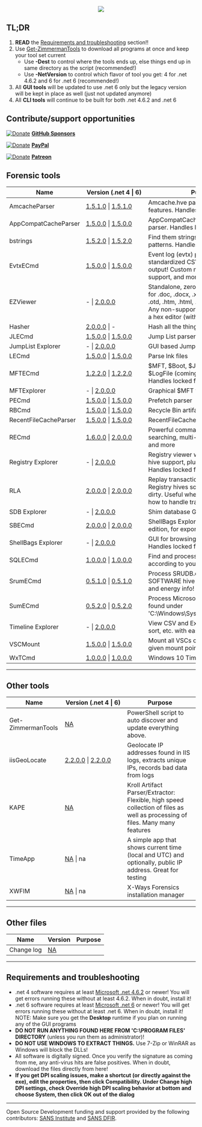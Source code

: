 <p align="center">
  <img src="https://ericzimmerman.github.io/logoSmall.jpg">
</p>

## TL;DR

1. **READ** the [Requirements and troubleshooting](https://ericzimmerman.github.io/#!index.md#requirements-and-troubleshooting) section!!
2. Use [Get-ZimmermanTools](https://download.mikestammer.com/Get-ZimmermanTools.zip) to download all programs at once and keep your tool set current
    - Use **-Dest** to control where the tools ends up, else things end up in same directory as the script (recommended!)
    - Use **-NetVersion** to control which flavor of tool you get: 4 for .net 4.6.2 and 6 for .net 6 (recommended!)
3. All **GUI tools** will be updated to use .net 6 only but the legacy version will be kept in place as well (just not updated anymore)
4. All **CLI tools** will continue to be built for both .net 4.6.2 and .net 6

## Contribute/support opportunities

[![Donate](https://ericzimmerman.github.io/Quarter16.png)](https://github.com/sponsors/EricZimmerman) **[GitHub Sponsors](https://github.com/sponsors/EricZimmerman)**

[![Donate](https://ericzimmerman.github.io/Quarter16.png)](https://paypal.me/ericrzimmerman) **[PayPal](https://paypal.me/ericrzimmerman)**

[![Donate](https://ericzimmerman.github.io/Quarter16.png)](https://www.patreon.com/ericzimmerman) **[Patreon](https://www.patreon.com/ericzimmerman)**

## Forensic tools

|Name | <span style="display: inline-block; width:150px">Version (.net 4 &vert; 6)</span> | Purpose | 
|--|--|--
| AmcacheParser | [1.5.1.0](https://download.mikestammer.com/AmcacheParser.zip) &vert; [1.5.1.0](https://download.mikestammer.com/net6/AmcacheParser.zip) | Amcache.hve parser with lots of extra features. Handles locked files
| AppCompatCacheParser | [1.5.0.0](https://download.mikestammer.com/AppCompatCacheParser.zip) &vert; [1.5.0.0](https://download.mikestammer.com/net6/AppCompatCacheParser.zip) | AppCompatCache aka ShimCache parser. Handles locked files
| bstrings | [1.5.2.0](https://download.mikestammer.com/bstrings.zip) &vert; [1.5.2.0](https://download.mikestammer.com/net6/bstrings.zip) | Find them strings yo. Built in regex patterns. Handles locked files
| EvtxECmd | [1.5.0.0](https://download.mikestammer.com/EvtxECmd.zip) &vert; [1.5.0.0](https://download.mikestammer.com/net6/EvtxECmd.zip) | Event log (evtx) parser with standardized CSV, XML, and json output! Custom maps, locked file support, and more!
| EZViewer | - &vert; [2.0.0.0](https://download.mikestammer.com/net6/EZViewer.zip) | Standalone, zero dependency viewer for .doc, .docx, .xls, .xlsx, .txt, .log, .rtf, .otd, .htm, .html, .mht, .csv, and .pdf. Any non-supported files are shown in a hex editor (with data interpreter!)
| Hasher | [2.0.0.0](https://download.mikestammer.com/hasher.zip) &vert; - | Hash all the things
| JLECmd | [1.5.0.0](https://download.mikestammer.com/JLECmd.zip) &vert; [1.5.0.0](https://download.mikestammer.com/net6/JLECmd.zip) | Jump List parser
| JumpList Explorer | - &vert; [2.0.0.0](https://download.mikestammer.com/net6/JumpListExplorer.zip) | GUI based Jump List viewer 
| LECmd  | [1.5.0.0](https://download.mikestammer.com/LECmd.zip) &vert; [1.5.0.0](https://download.mikestammer.com/net6/LECmd.zip) | Parse lnk files
| MFTECmd |[1.2.2.0](https://download.mikestammer.com/MFTECmd.zip) &vert; [1.2.2.0](https://download.mikestammer.com/net6/MFTECmd.zip) | $MFT, $Boot, $J, $SDS, $I30, and $LogFile (coming soon) parser. Handles locked files
| MFTExplorer | - &vert; [2.0.0.0](https://download.mikestammer.com/net6/MFTExplorer.zip) | Graphical $MFT viewer
| PECmd  | [1.5.0.0](https://download.mikestammer.com/PECmd.zip) &vert; [1.5.0.0](https://download.mikestammer.com/net6/PECmd.zip) | Prefetch parser
| RBCmd  | [1.5.0.0](https://download.mikestammer.com/RBCmd.zip) &vert; [1.5.0.0](https://download.mikestammer.com/net6/RBCmd.zip) | Recycle Bin artifact (INFO2/$I) parser
| RecentFileCacheParser | [1.5.0.0](https://download.mikestammer.com/RecentFileCacheParser.zip) &vert; [1.5.0.0](https://download.mikestammer.com/net6/RecentFileCacheParser.zip) | RecentFileCache parser
| RECmd | [1.6.0.0](https://download.mikestammer.com/RECmd.zip) &vert; [2.0.0.0](https://download.mikestammer.com/net6/RECmd.zip) | Powerful command line Registry tool searching, multi-hive support, plugins, and more
| Registry Explorer | - &vert; [2.0.0.0](https://download.mikestammer.com/net6/RegistryExplorer.zip) | Registry viewer with searching, multi-hive support, plugins, and more. Handles locked files
| RLA | [2.0.0.0](https://download.mikestammer.com/rla.zip) &vert; [2.0.0.0](https://download.mikestammer.com/net6/rla.zip) | Replay transaction logs and update Registry hives so they are no longer dirty. Useful when tools do not know how to handle transaction logs
| SDB Explorer |  - &vert; [2.0.0.0](https://download.mikestammer.com/net6/SDBExplorer.zip) | Shim database GUI
| SBECmd | [2.0.0.0](https://download.mikestammer.com/SBECmd.zip) &vert; [2.0.0.0](https://download.mikestammer.com/net6/SBECmd.zip) | ShellBags Explorer, command line edition, for exporting shellbag data
| ShellBags Explorer | - &vert; [2.0.0.0](https://download.mikestammer.com/net6/ShellBagsExplorer.zip) | GUI for browsing shellbags data. Handles locked files
| SQLECmd | [1.0.0.0](https://download.mikestammer.com/SQLECmd.zip) &vert; [1.0.0.0](https://download.mikestammer.com/net6/SQLECmd.zip) | Find and process SQLite files according to your needs with maps!
| SrumECmd | [0.5.1.0](https://download.mikestammer.com/SrumECmd.zip) &vert; [0.5.1.0](https://download.mikestammer.com/net6/SrumECmd.zip) | Process SRUDB.dat and (optionally) SOFTWARE hive for network, process, and energy info!
| SumECmd | [0.5.2.0](https://download.mikestammer.com/SumECmd.zip) &vert; [0.5.2.0](https://download.mikestammer.com/net6/SumECmd.zip) | Process Microsoft User Access Logs found under 'C:\Windows\System32\LogFiles\SUM'
| Timeline Explorer | - &vert; [2.0.0.0](https://download.mikestammer.com/net6/TimelineExplorer.zip) | View CSV and Excel files, filter, group, sort, etc. with ease
| VSCMount |[1.5.0.0](https://download.mikestammer.com/VSCMount.zip) &vert; [1.5.0.0](https://download.mikestammer.com/net6/VSCMount.zip) | Mount all VSCs on a drive letter to a given mount point
| WxTCmd | [1.0.0.0](https://download.mikestammer.com/WxTCmd.zip) &vert; [1.0.0.0](https://download.mikestammer.com/net6/WxTCmd.zip) | Windows 10 Timeline database parser

***

## Other tools

|Name  |<span style="display: inline-block; width:150px">Version (.net 4 &vert; 6)</span> | Purpose
|--|--|--
| Get-ZimmermanTools | [NA](https://download.mikestammer.com/Get-ZimmermanTools.zip) | PowerShell script to auto discover and update everything above.
| iisGeoLocate | [2.2.0.0](https://download.mikestammer.com/iisGeolocate.zip) &vert; [2.2.0.0](https://download.mikestammer.com/net6/iisGeolocate.zip) | Geolocate IP addresses found in IIS logs, extracts unique IPs, records bad data from logs
| KAPE | [NA](https://learn.duffandphelps.com/kape?utm_campaign=2019_cyberitbn-KAPE-launch&utm_source=kroll&utm_medium=referral&utm_term=kape-gui-blogpost) | Kroll Artifact Parser/Extractor: Flexible, high speed collection of files as well as processing of files. Many many features
| TimeApp | [NA](https://download.mikestammer.com/TimeApp.zip) &vert; na | A simple app that shows current time (local and UTC) and optionally, public IP address. Great for testing
| XWFIM | [NA](https://download.mikestammer.com/XWFIM.zip)  &vert; na | X-Ways Forensics installation manager

***

## Other files

|Name  |Version| Purpose
|--|--|--
| Change log | [NA](https://download.mikestammer.com/ChangeLog.txt)| 

***

## Requirements and troubleshooting

 - .net 4 software requires at least [Microsoft .net 4.6.2](https://dotnet.microsoft.com/en-us/download/dotnet-framework/net462) or newer! You will get errors running these without at least 4.6.2. When in doubt, install it!
 - .net 6 software requires at least [Microsoft .net 6](https://dotnet.microsoft.com/en-us/download/dotnet/6.0) or newer! You will get errors running these without at least .net 6. When in doubt, install it! NOTE: Make sure you get the **Desktop** runtime if you plan on running any of the GUI programs
 - **DO NOT RUN ANYTHING FOUND HERE FROM 'C:\PROGRAM FILES' DIRECTORY** (unless you run them as administrator)!
 - **DO NOT USE WINDOWS TO EXTRACT THINGS.** Use 7-Zip or WinRAR as Windows will block the DLLs!
 - All software is digitally signed. Once you verify the signature as coming from me, any anti-virus hits are false positives. When in doubt, download the files directly from here!
 - **If you get DPI scaling issues, make a shortcut (or directly against the exe), edit the properties, then click Compatibility. Under Change high DPI settings, check Override high DPI scaling behavior at bottom and choose System, then click OK out of the dialog**

***

Open Source Development funding and support provided by the following contributors: [SANS Institute](http://sans.org/) and [SANS DFIR](http://dfir.sans.org/).
